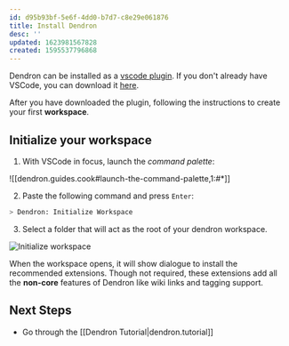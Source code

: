 ```yaml
---
id: d95b93bf-5e6f-4dd0-b7d7-c8e29e061876
title: Install Dendron
desc: ''
updated: 1623981567828
created: 1595537796868
---
```


Dendron can be installed as a [vscode plugin](https://marketplace.visualstudio.com/items?itemName=dendron.dendron). If you don't already have VSCode, you can download it [here](https://code.visualstudio.com/).

After you have downloaded the plugin, following the instructions to create your first **workspace**.

## Initialize your workspace

1. With VSCode in focus, launch the _command palette_:

![[dendron.guides.cook#launch-the-command-palette,1:#*]]

2. Paste the following command and press `Enter`:

```bash
> Dendron: Initialize Workspace
```

3. Select a folder that will act as the root of your dendron workspace.

![Initialize workspace](https://foundation-prod-assetspublic53c57cce-8cpvgjldwysl.s3-us-west-2.amazonaws.com/assets/dendron-init.gif)

When the workspace opens, it will show dialogue to install the recommended extensions. Though not required, these extensions add all the **non-core** features of Dendron like wiki links and tagging support.


## Next Steps
- Go through the [[Dendron Tutorial|dendron.tutorial]]